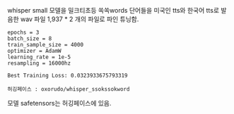 whisper small 모델을 밀크티초등 쏙쏙words 단어들을 미국인 tts와 한국어 tts로 발음한 wav 파일 1,937 * 2 개의 파일로 파인 튜닝함.
```
epochs = 3
batch_size = 8
train_sample_size = 4000
optimizer = AdamW
learning_rate = 1e-5
resampling = 16000hz
```
```Best Training Loss: 0.0323933675793319```

```허깅페이스 : oxorudo/whisper_ssokssokword```

모델 safetensors는 허깅페이스에 있음.
